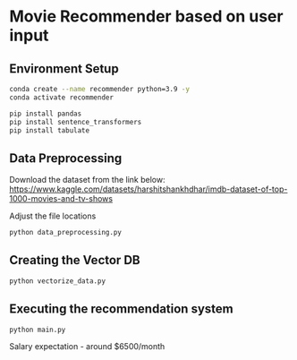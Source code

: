 # Movie Recommender based on user input

## Environment Setup
```sh
conda create --name recommender python=3.9 -y
conda activate recommender

pip install pandas
pip install sentence_transformers
pip install tabulate

```

## Data Preprocessing
Download the dataset from the link below:
https://www.kaggle.com/datasets/harshitshankhdhar/imdb-dataset-of-top-1000-movies-and-tv-shows

Adjust the file locations 
```sh
python data_preprocessing.py
```

## Creating the Vector DB
```sh
python vectorize_data.py
```

## Executing the recommendation system
```sh
python main.py
```

Salary expectation - around $6500/month
